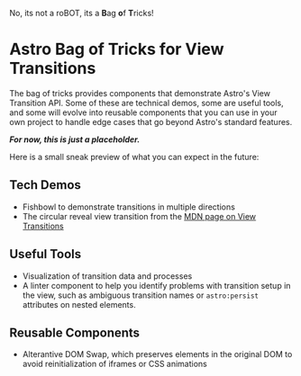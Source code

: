 No, its not a roBOT, its a <b>B</b>ag <b>o</b>f <b>T</b>ricks!

# Astro Bag of Tricks for View Transitions

The bag of tricks provides components that demonstrate Astro's View Transition API.
Some of these are technical demos, some are useful tools, and some will evolve into reusable components that you can use in your own project to handle edge cases that go beyond Astro's standard features.

**_For now, this is just a placeholder._**

Here is a small sneak preview of what you can expect in the future:

## Tech Demos

- Fishbowl to demonstrate transitions in multiple directions
- The circular reveal view transition from the [MDN page on View Transitions](https://developer.mozilla.org/en-US/docs/Web/API/View_Transitions_API#controlling_animations_with_javascript)

## Useful Tools

- Visualization of transition data and processes
- A linter component to help you identify problems with transition setup in the view, such as ambiguous transition names or `astro:persist` attributes on nested elements.

## Reusable Components

- Alterantive DOM Swap, which preserves elements in the original DOM to avoid reinitialization of iframes or CSS animations
